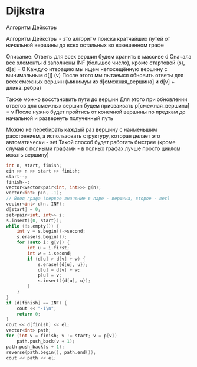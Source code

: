 # Dijkstra

Алгоритм Дейкстры

Алгоритм Дейкстры - это алгоритм поиска кратчайших путей от начальной вершины до всех остальных во взвешенном графе

Описание:
Ответы для всех вершин будем хранить в массиве d
Сначала все элементы d заполнены INF (большое число), кроме стартовой (s), d[s] = 0
Каждую итерацию мы ищем непосещённую вершину с минимальным d[j] (v)
После этого мы пытаемся обновить ответы для всех смежных вершин (минимум из d[смежная_вершина] и d[v] + длина_ребра)

Также можно восстановить пути до вершин
Для этого при обновлении ответов для смежных вершин будем присваивать p[смежная_вершина] = v
После нужно будет пройтись от конечной вершины по предкам до начальной и развернуть полученный путь

Можно не перебирать каждый раз вершину с наименьшим расстоянием, а использовать структуру, которая делает это автоматически - set
Такой способ будет работать быстрее (кроме случая с полными графами - в полных графах лучше просто циклом искать вершину)
```cpp
int n, start, finish;
cin >> n >> start >> finish;
start--;
finish--;
vector<vector<pair<int, int>>> g(n);
vector<int> p(n, -1);
// Ввод графа (первое значение в паре - вершина, второе - вес)
vector<int> d(n, INF);
d[start] = 0;
set<pair<int, int>> s;
s.insert({0, start});
while (!s.empty()) {
    int v = s.begin()->second;
    s.erase(s.begin());
    for (auto i: g[v]) {
        int u = i.first;
        int w = i.second;
        if (d[u] > d[v] + w) {
            s.erase({d[u], u});
            d[u] = d[v] + w;
            p[u] = v;
            s.insert({d[u], u});
        }
    }
}
if (d[finish] == INF) {
    cout << "-1\n";
    return 0;
}
cout << d[finish] << el;
vector<int> path;
for (int v = finish; v != start; v = p[v])
    path.push_back(v + 1);
path.push_back(s + 1);
reverse(path.begin(), path.end());
cout << path << el;
```
